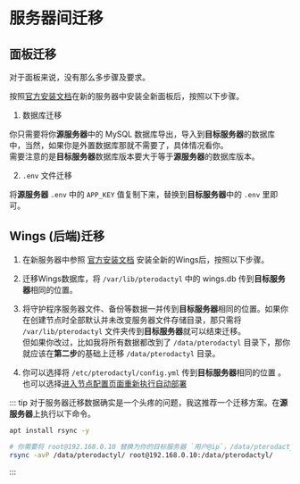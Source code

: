 # 服务器间迁移

## 面板迁移

对于面板来说，没有那么多步骤及要求。

按照[官方安装文档](/panel/1.0/getting_started)在新的服务器中安装全新面板后，按照以下步骤。

1. 数据库迁移

你只需要将你**源服务器**中的 MySQL 数据库导出，导入到**目标服务器**的数据库中，当然，如果你是外置数据库那就不需要了，具体情况看你。  
需要注意的是**目标服务器**数据库版本要大于等于**源服务器**的数据库版本。

2. `.env` 文件迁移

将**源服务器** `.env` 中的 `APP_KEY` 值复制下来，替换到**目标服务器**中的 `.env` 里即可。

## Wings (后端)迁移

1. 在新服务器中参照 [官方安装文档](/wings/1.0/installing) 安装全新的Wings后，按照以下步骤。

2. 迁移Wings数据库，将 `/var/lib/pterodactyl` 中的 wings.db 传到**目标服务器**相同的位置。

3. 将守护程序服务器文件、备份等数据一并传到**目标服务器**相同的位置。如果你在创建节点时全部默认并未改变服务器文件存储目录，那只需将 `/var/lib/pterodactyl` 文件夹传到**目标服务器**就可以结束迁移。  
但如果你改过，比如我将所有数据都改到了 `/data/pterodactyl` 目录下，那你就应该在**第二步**的基础上迁移 `/data/pterodactyl` 目录。

4. 你可以选择将 `/etc/pterodactyl/config.yml` 传到**目标服务器**相同的位置
。也可以选择[进入节点配置页面重新执行自动部署](/community/config/nodes/add_node.html#配置节点)

::: tip
对于服务器迁移数据确实是一个头疼的问题，我这推荐一个迁移方案。在**源服务器**上执行以下命令。

```bash
apt install rsync -y

# 你需要将 root@192.168.0.10 替换为你的目标服务器 `用户@ip`，/data/pterodactyl/ 替换为对应的目录
rsync -avP /data/pterodactyl/ root@192.168.0.10:/data/pterodactyl/
```

:::